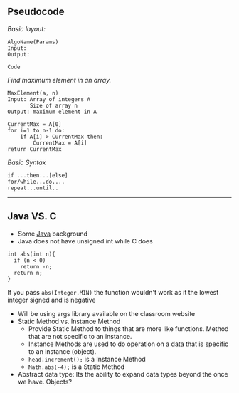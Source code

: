 ## Pseudocode

*Basic layout:*

```
AlgoName(Params)
Input:
Output:

Code
```

*Find maximum element in an array.*

```
MaxElement(a, n)
Input: Array of integers A
       Size of array n
Output: maximum element in A

CurrentMax = A[0]
for i=1 to n-1 do:
    if A[i] > CurrentMax then:
        CurrentMax = A[i]
return CurrentMax
```

*Basic Syntax*
```
if ...then...[else]
for/while...do....
repeat...until..
```
---

## Java VS. C
- Some [Java](http://introcs.cs.princeton.edu/java/11cheatsheet/) background
- Java does not have unsigned int while C does

```
int abs(int n){
  if (n < 0)
    return -n;
  return n;
}
```
If you pass `abs(Integer.MIN)` the function wouldn't work as it the lowest integer signed and is negative

- Will be using args library available on the classroom website
- Static Method vs. Instance Method
  - Provide Static Method to things that are more like functions. Method that are not specific to an instance.
  - Instance Methods are used to do operation on a data that is specific to an instance (object).
  - `head.increment();` is a Instance Method
  - `Math.abs(-4);` is a Static Method
- Abstract data type:
  Its the ability to expand data types beyond the once we have. Objects?
